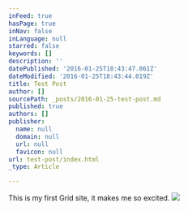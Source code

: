 ```yaml
---
inFeed: true
hasPage: true
inNav: false
inLanguage: null
starred: false
keywords: []
description: ''
datePublished: '2016-01-25T18:43:47.061Z'
dateModified: '2016-01-25T18:43:44.019Z'
title: Test Post
author: []
sourcePath: _posts/2016-01-25-test-post.md
published: true
authors: []
publisher:
  name: null
  domain: null
  url: null
  favicon: null
url: test-post/index.html
_type: Article

---
```

This is my first Grid site, it makes me so excited.
![](https://the-grid-user-content.s3-us-west-2.amazonaws.com/b72c1067-4a60-496f-9c21-5a0b17bbd581.jpg)